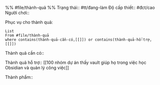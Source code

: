 %%
#file/thành-quả
%%
Trạng thái:: #tt/đang-làm
Độ cấp thiết:: #đct/cao
Người chơi:: 

Phục vụ cho thành quả:
```dataview
List 
From #file/thành-quả 
where contains(thành-quả-cần-có,[[]]) or contains(thành-quả-hỗ-trợ,[[]]) 
```
Thành quả cần có:: 

Thành quả hỗ trợ:: [[100 nhóm dự án thấy vault giúp họ trong việc học Obsidian và quản lý công việc]]

Thành phẩm:: 